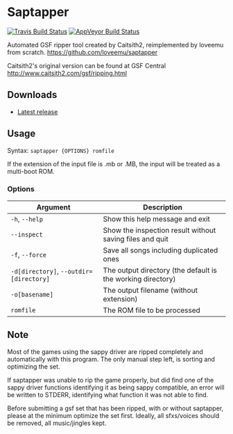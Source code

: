 Saptapper
=========
[![Travis Build Status](https://travis-ci.org/loveemu/saptapper.svg?branch=master)](https://travis-ci.org/loveemu/saptapper) [![AppVeyor Build Status](https://ci.appveyor.com/api/projects/status/8gdychs5ftgijyui/branch/master?svg=true)](https://ci.appveyor.com/project/loveemu/saptapper/branch/master)

Automated GSF ripper tool created by Caitsith2, reimplemented by loveemu from scratch.
<https://github.com/loveemu/saptapper>

Caitsith2's original version can be found at GSF Central
<http://www.caitsith2.com/gsf/ripping.html>

Downloads
---------

- [Latest release](https://github.com/loveemu/saptapper/releases/latest)

Usage
-----

Syntax: `saptapper {OPTIONS} romfile`

If the extension of the input file is .mb or .MB, the input will be treated as a multi-boot ROM.

### Options

|Argument                                |Description                                                 |
|----------------------------------------|------------------------------------------------------------|
|`-h`, `--help`                          |Show this help message and exit                             |
|`--inspect`                             |Show the inspection result without saving files and quit    |
|`-f`, `--force`                         |Save all songs including duplicated ones                    |
|`-d[directory]`, `--outdir=[directory]` |The output directory (the default is the working directory) |
|`-o[basename]`                          |The output filename (without extension)                     |
|`romfile`                               |The ROM file to be processed                                |

Note
----

Most of the games using the sappy driver are ripped completely and automatically with
this program. The only manual step left, is sorting and optimizing the set.

If saptapper was unable to rip the game properly, but did find one of the sappy driver
functions identifying it as being sappy compatible, an error will be written to STDERR,
identifying what function it was not able to find.

Before submitting a gsf set that has been ripped, with or without saptapper, please at the 
minimum optimize the set first.  Ideally, all sfxs/voices should be removed, all 
music/jingles kept.
